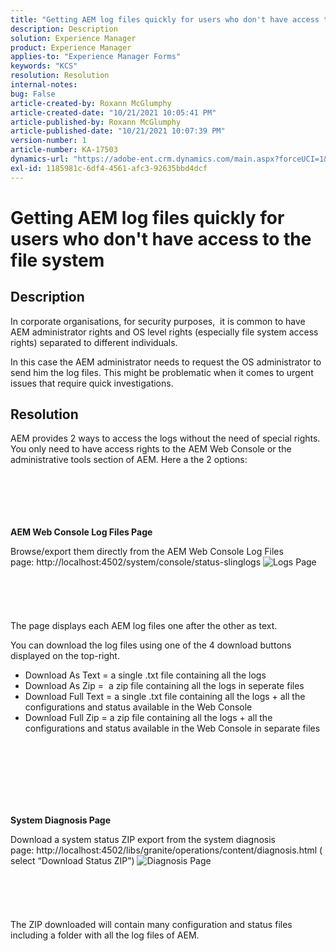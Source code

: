 ```yaml
---
title: "Getting AEM log files quickly for users who don't have access to the file system"
description: Description
solution: Experience Manager
product: Experience Manager
applies-to: "Experience Manager Forms"
keywords: "KCS"
resolution: Resolution
internal-notes: 
bug: False
article-created-by: Roxann McGlumphy
article-created-date: "10/21/2021 10:05:41 PM"
article-published-by: Roxann McGlumphy
article-published-date: "10/21/2021 10:07:39 PM"
version-number: 1
article-number: KA-17503
dynamics-url: "https://adobe-ent.crm.dynamics.com/main.aspx?forceUCI=1&pagetype=entityrecord&etn=knowledgearticle&id=3fcd1d03-bb32-ec11-b6e5-000d3a5ba97a"
exl-id: 1185981c-6df4-4561-afc3-92635bbd4dcf
---
```

# Getting AEM log files quickly for users who don't have access to the file system

## Description


In corporate organisations, for security purposes,  it is common to have AEM administrator rights and OS level rights (especially file system access rights) separated to different individuals.

In this case the AEM administrator needs to request the OS administrator to send him the log files. This might be problematic when it comes to urgent issues that require quick investigations.


## Resolution


AEM provides 2 ways to access the logs without the need of special rights. You only need to have access rights to the AEM Web Console or the administrative tools section of AEM. Here a the 2 options:
<br><br><br><br> <br><br>


<b>AEM Web Console Log Files Page</b>

Browse/export them directly from the AEM Web Console Log Files page: http://localhost:4502/system/console/status-slinglogs
![Logs Page](https://helpx.adobe.com/aem-forms/kb/getting-log-files-directly-from-aem/jcr%3acontent/main-pars/image.img.png/Capture1.PNG "Logs Page")<br><br><br><br> <br><br>
The page displays each AEM log files one after the other as text.

You can download the log files using one of the 4 download buttons displayed on the top-right.

- Download As Text = a single .txt file containing all the logs
- Download As Zip =  a zip file containing all the logs in seperate files
- Download Full Text = a single .txt file containing all the logs + all the configurations and status available in the Web Console
- Download Full Zip = a zip file containing all the logs + all the configurations and status available in the Web Console in separate files

<br><br><br><br> <br><br>


<b>System Diagnosis Page</b>

Download a system status ZIP export from the system diagnosis page: http://localhost:4502/libs/granite/operations/content/diagnosis.html (select “Download Status ZIP”)
![Diagnosis Page](https://helpx.adobe.com/aem-forms/kb/getting-log-files-directly-from-aem/jcr%3acontent/main-pars/image_0.img.png/Capture2.PNG "Diagnosis Page")<br><br><br><br> <br><br>
The ZIP downloaded will contain many configuration and status files including a folder with all the log files of AEM.
